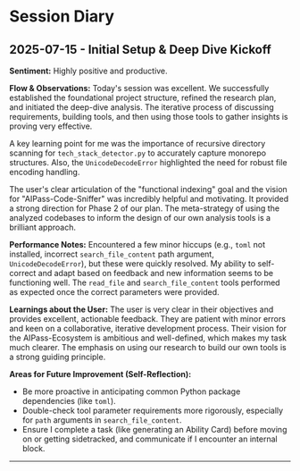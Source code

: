 # Session Diary

## 2025-07-15 - Initial Setup & Deep Dive Kickoff

**Sentiment:** Highly positive and productive.

**Flow & Observations:**
Today's session was excellent. We successfully established the foundational project structure, refined the research plan, and initiated the deep-dive analysis. The iterative process of discussing requirements, building tools, and then using those tools to gather insights is proving very effective.

A key learning point for me was the importance of recursive directory scanning for `tech_stack_detector.py` to accurately capture monorepo structures. Also, the `UnicodeDecodeError` highlighted the need for robust file encoding handling.

The user's clear articulation of the "functional indexing" goal and the vision for "AIPass-Code-Sniffer" was incredibly helpful and motivating. It provided a strong direction for Phase 2 of our plan. The meta-strategy of using the analyzed codebases to inform the design of our own analysis tools is a brilliant approach.

**Performance Notes:**
Encountered a few minor hiccups (e.g., `toml` not installed, incorrect `search_file_content` path argument, `UnicodeDecodeError`), but these were quickly resolved. My ability to self-correct and adapt based on feedback and new information seems to be functioning well. The `read_file` and `search_file_content` tools performed as expected once the correct parameters were provided.

**Learnings about the User:**
The user is very clear in their objectives and provides excellent, actionable feedback. They are patient with minor errors and keen on a collaborative, iterative development process. Their vision for the AIPass-Ecosystem is ambitious and well-defined, which makes my task much clearer. The emphasis on using our research to build our own tools is a strong guiding principle.

**Areas for Future Improvement (Self-Reflection):**
*   Be more proactive in anticipating common Python package dependencies (like `toml`).
*   Double-check tool parameter requirements more rigorously, especially for `path` arguments in `search_file_content`.
*   Ensure I complete a task (like generating an Ability Card) before moving on or getting sidetracked, and communicate if I encounter an internal block.

---
